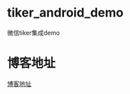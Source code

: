 # tiker_android_demo
微信tiker集成demo
# 博客地址
[博客地址](https://blog.csdn.net/you943047219/article/details/89810041)
